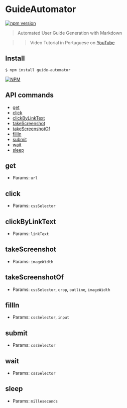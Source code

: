 # GuideAutomator

[![npm version](https://badge.fury.io/js/guide-automator.svg)](https://badge.fury.io/js/guide-automator)

> Automated User Guide Generation with Markdown

>> Video Tutorial in Portuguese on [YouTube](https://www.youtube.com/watch?v=zXZyNgJOgdY)

## Install

```
$ npm install guide-automator
```

[![NPM](https://nodei.co/npm/guide-automator.png)](https://nodei.co/npm/guide-automator/)

## API commands

- [get](#get)
- [click](#click)
- [clickByLinkText](#clickByLinkText)
- [takeScreenshot](#takeScreenshot)
- [takeScreenshotOf](#takeScreenshotOf)
- [fillIn](#fillIn)
- [submit](#submit)
- [wait](#wait)
- [sleep](#sleep)


## get
- Params: `url`

## click
- Params: `cssSelector`

## clickByLinkText
- Params: `linkText`

## takeScreenshot
- Params: `imageWidth`

## takeScreenshotOf
- Params: `cssSelector`, `crop`, `outline`, `imageWidth`

## fillIn
- Params: `cssSelector`, `input`

## submit
- Params: `cssSelector`

## wait
- Params: `cssSelector`

## sleep
- Params: `milleseconds`





